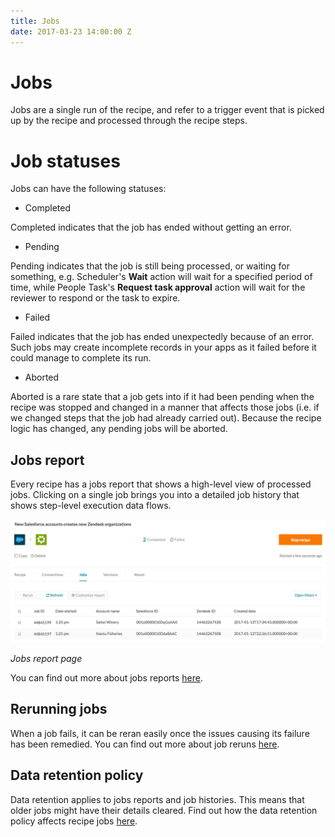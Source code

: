 ```yaml
---
title: Jobs
date: 2017-03-23 14:00:00 Z
---
```


# Jobs
Jobs are a single run of the recipe, and refer to a trigger event that is picked up by the recipe and processed through the recipe steps.

# Job statuses
Jobs can have the following statuses:

- Completed

Completed indicates that the job has ended without getting an error.

- Pending

Pending indicates that the job is still being processed, or waiting for something, e.g. Scheduler's **Wait** action will wait for a specified period of time, while People Task's **Request task approval** action will wait for the reviewer to respond or the task to expire.

- Failed

Failed indicates that the job has ended unexpectedly because of an error. Such jobs may create incomplete records in your apps as it failed before it could manage to complete its run.

- Aborted

Aborted is a rare state that a job gets into if it had been pending when the recipe was stopped and changed in a manner that affects those jobs (i.e. if we changed steps that the job had already carried out). Because the recipe logic has changed, any pending jobs will be aborted.

## Jobs report
Every recipe has a jobs report that shows a high-level view of processed jobs. Clicking on a single job brings you into a detailed job history that shows step-level execution data flows.

![Jobs history](/assets/images/workato-concepts/jobs-history.png)

*Jobs report page*

You can find out more about jobs reports [here](/recipes/jobs-report.md).

## Rerunning jobs
When a job fails, it can be reran easily once the issues causing its failure has been remedied. You can find out more about job reruns [here](recipes/rerun-job.md).

## Data retention policy
Data retention applies to jobs reports and job histories. This means that older jobs might have their details cleared. Find out how the data retention policy affects recipe jobs [here](data-retention.md).